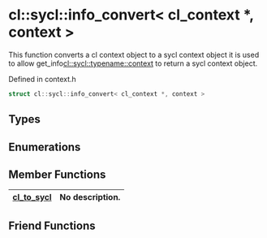 # cl::sycl::info_convert< cl_context *, context >

This function converts a cl context object to a sycl context object it is used to allow get_info<cl::sycl::typename::context> to return a sycl context object. 

Defined in context.h

```cpp
struct cl::sycl::info_convert< cl_context *, context >
```

## Types

## Enumerations

## Member Functions

| [cl_to_sycl](./functions/cl_to_sycl/README.md) | No description. |
| :--- | :--- |


## Friend Functions

